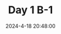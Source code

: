 ---
title: Day 1 B-1
description: 'Today We ask the question "What is a Blog?"'
date: '2024-4-18 20:48:00'
categories:
  - misc
  - philosopy
  - 'not serious'
published:  true
---